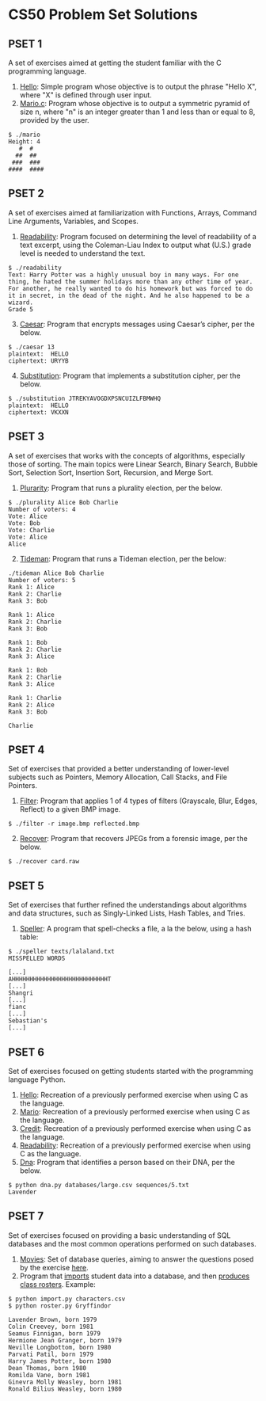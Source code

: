 # CS50 Problem Set Solutions


## PSET 1
A set of exercises aimed at getting the student familiar with the C programming language.
1. [Hello](https://github.com/Jeandcc/CS50/blob/master/pset1/hello/hello.c): Simple program whose objective is to output the phrase "Hello X", where "X" is defined through user input.
2. [Mario.c](https://github.com/Jeandcc/CS50/blob/master/pset1/mario/mario.c): Program whose objective is to output a symmetric pyramid of size n, where "n" is an integer greater than 1 and less than or equal to 8, provided by the user.
```
$ ./mario
Height: 4
   #  #
  ##  ##
 ###  ###
####  ####
```

## PSET 2
A set of exercises aimed at familiarization with Functions, Arrays, Command Line Arguments, Variables, and Scopes.
1. [Readability](https://github.com/Jeandcc/CS50/blob/master/pset2/Readability/readability.c): Program focused on determining the level of readability of a text excerpt, using the Coleman-Liau Index to output what (U.S.) grade level is needed to understand the text.
```
$ ./readability
Text: Harry Potter was a highly unusual boy in many ways. For one thing, he hated the summer holidays more than any other time of year. For another, he really wanted to do his homework but was forced to do it in secret, in the dead of the night. And he also happened to be a wizard.
Grade 5
```
3. [Caesar](https://github.com/Jeandcc/CS50/blob/master/pset2/Caesar/caesar.c): Program that encrypts messages using Caesar’s cipher, per the below.
```
$ ./caesar 13
plaintext:  HELLO
ciphertext: URYYB
```
4. [Substitution](https://github.com/Jeandcc/CS50/blob/master/pset2/Substitution/substitution.c): Program that implements a substitution cipher, per the below.
```
$ ./substitution JTREKYAVOGDXPSNCUIZLFBMWHQ
plaintext:  HELLO
ciphertext: VKXXN
```

## PSET 3
A set of exercises that works with the concepts of algorithms, especially those of sorting. The main topics were Linear Search, Binary Search, Bubble Sort, Selection Sort, Insertion Sort, Recursion, and Merge Sort.
1. [Plurarity](https://github.com/Jeandcc/CS50/blob/master/pset3/plurarity/plurality.c): Program that runs a plurality election, per the below.
```
$ ./plurality Alice Bob Charlie
Number of voters: 4
Vote: Alice
Vote: Bob
Vote: Charlie
Vote: Alice
Alice

```
2. [Tideman](https://github.com/Jeandcc/CS50/blob/master/pset3/tideman/tideman.c): Program that runs a Tideman election, per the below:
```
./tideman Alice Bob Charlie
Number of voters: 5
Rank 1: Alice
Rank 2: Charlie
Rank 3: Bob

Rank 1: Alice
Rank 2: Charlie
Rank 3: Bob

Rank 1: Bob
Rank 2: Charlie
Rank 3: Alice

Rank 1: Bob
Rank 2: Charlie
Rank 3: Alice

Rank 1: Charlie
Rank 2: Alice
Rank 3: Bob

Charlie
```

## PSET 4
Set of exercises that provided a better understanding of lower-level subjects such as Pointers, Memory Allocation, Call Stacks, and File Pointers.
1. [Filter](https://github.com/Jeandcc/CS50/blob/master/pset4/filter/filter/helpers.c): Program that applies 1 of 4 types of filters (Grayscale, Blur, Edges, Reflect) to a given BMP image. 
```
$ ./filter -r image.bmp reflected.bmp
```
2. [Recover](https://github.com/Jeandcc/CS50/blob/master/pset4/recover/recover.c): Program that recovers JPEGs from a forensic image, per the below.
```
$ ./recover card.raw
```

## PSET 5
Set of exercises that further refined the understandings about algorithms and data structures, such as Singly-Linked Lists, Hash Tables, and Tries.
1. [Speller](https://github.com/Jeandcc/CS50/blob/master/pset5/speller/dictionary.c): A program that spell-checks a file, a la the below, using a hash table:
```
$ ./speller texts/lalaland.txt
MISSPELLED WORDS

[...]
AHHHHHHHHHHHHHHHHHHHHHHHHHHHT
[...]
Shangri
[...]
fianc
[...]
Sebastian's
[...]
```

## PSET 6
Set of exercises focused on getting students started with the programming language Python.
1. [Hello](https://github.com/Jeandcc/CS50/blob/master/pset6/Hello/hello.py): Recreation of a previously performed exercise when using C as the language. 
2. [Mario](https://github.com/Jeandcc/CS50/blob/master/pset6/Mario/mario.py): Recreation of a previously performed exercise when using C as the language. 
3. [Credit](https://github.com/Jeandcc/CS50/blob/master/pset6/Credit/credit.py): Recreation of a previously performed exercise when using C as the language. 
4. [Readability](https://github.com/Jeandcc/CS50/blob/master/pset6/Redability/readability.py): Recreation of a previously performed exercise when using C as the language. 
5. [Dna](https://github.com/Jeandcc/CS50/blob/master/pset6/DNA/dna.py): Program that identifies a person based on their DNA, per the below.
```
$ python dna.py databases/large.csv sequences/5.txt
Lavender
```

## PSET 7
Set of exercises focused on providing a basic understanding of SQL databases and the most common operations performed on such databases.
1. [Movies](https://github.com/Jeandcc/CS50/tree/master/pset7/movies): Set of database queries, aiming to answer the questions posed by the exercise [here](https://cs50.harvard.edu/x/2020/psets/7/movies/#specification). 
2. Program that [imports](https://github.com/Jeandcc/CS50/blob/master/pset7/houses/import.py) student data into a database, and then [produces class rosters](https://github.com/Jeandcc/CS50/blob/master/pset7/houses/roster.py). Example:
```
$ python import.py characters.csv
$ python roster.py Gryffindor

Lavender Brown, born 1979
Colin Creevey, born 1981
Seamus Finnigan, born 1979
Hermione Jean Granger, born 1979
Neville Longbottom, born 1980
Parvati Patil, born 1979
Harry James Potter, born 1980
Dean Thomas, born 1980
Romilda Vane, born 1981
Ginevra Molly Weasley, born 1981
Ronald Bilius Weasley, born 1980
```
